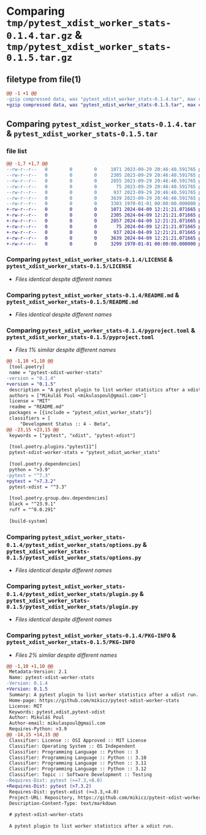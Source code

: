 # Comparing `tmp/pytest_xdist_worker_stats-0.1.4.tar.gz` & `tmp/pytest_xdist_worker_stats-0.1.5.tar.gz`

## filetype from file(1)

```diff
@@ -1 +1 @@
-gzip compressed data, was "pytest_xdist_worker_stats-0.1.4.tar", max compression
+gzip compressed data, was "pytest_xdist_worker_stats-0.1.5.tar", max compression
```

## Comparing `pytest_xdist_worker_stats-0.1.4.tar` & `pytest_xdist_worker_stats-0.1.5.tar`

### file list

```diff
@@ -1,7 +1,7 @@
--rw-r--r--   0        0        0     1071 2023-09-29 20:46:40.591765 pytest_xdist_worker_stats-0.1.4/LICENSE
--rw-r--r--   0        0        0     2305 2023-09-29 20:46:40.591765 pytest_xdist_worker_stats-0.1.4/README.md
--rw-r--r--   0        0        0     2855 2023-09-29 20:46:40.591765 pytest_xdist_worker_stats-0.1.4/pyproject.toml
--rw-r--r--   0        0        0       75 2023-09-29 20:46:40.591765 pytest_xdist_worker_stats-0.1.4/pytest_xdist_worker_stats/__init__.py
--rw-r--r--   0        0        0      937 2023-09-29 20:46:40.591765 pytest_xdist_worker_stats-0.1.4/pytest_xdist_worker_stats/options.py
--rw-r--r--   0        0        0     3639 2023-09-29 20:46:40.591765 pytest_xdist_worker_stats-0.1.4/pytest_xdist_worker_stats/plugin.py
--rw-r--r--   0        0        0     3303 1970-01-01 00:00:00.000000 pytest_xdist_worker_stats-0.1.4/PKG-INFO
+-rw-r--r--   0        0        0     1071 2024-04-09 12:21:21.071665 pytest_xdist_worker_stats-0.1.5/LICENSE
+-rw-r--r--   0        0        0     2305 2024-04-09 12:21:21.071665 pytest_xdist_worker_stats-0.1.5/README.md
+-rw-r--r--   0        0        0     2857 2024-04-09 12:21:21.071665 pytest_xdist_worker_stats-0.1.5/pyproject.toml
+-rw-r--r--   0        0        0       75 2024-04-09 12:21:21.071665 pytest_xdist_worker_stats-0.1.5/pytest_xdist_worker_stats/__init__.py
+-rw-r--r--   0        0        0      937 2024-04-09 12:21:21.071665 pytest_xdist_worker_stats-0.1.5/pytest_xdist_worker_stats/options.py
+-rw-r--r--   0        0        0     3639 2024-04-09 12:21:21.071665 pytest_xdist_worker_stats-0.1.5/pytest_xdist_worker_stats/plugin.py
+-rw-r--r--   0        0        0     3299 1970-01-01 00:00:00.000000 pytest_xdist_worker_stats-0.1.5/PKG-INFO
```

### Comparing `pytest_xdist_worker_stats-0.1.4/LICENSE` & `pytest_xdist_worker_stats-0.1.5/LICENSE`

 * *Files identical despite different names*

### Comparing `pytest_xdist_worker_stats-0.1.4/README.md` & `pytest_xdist_worker_stats-0.1.5/README.md`

 * *Files identical despite different names*

### Comparing `pytest_xdist_worker_stats-0.1.4/pyproject.toml` & `pytest_xdist_worker_stats-0.1.5/pyproject.toml`

 * *Files 1% similar despite different names*

```diff
@@ -1,10 +1,10 @@
 [tool.poetry]
 name = "pytest-xdist-worker-stats"
-version = "0.1.4"
+version = "0.1.5"
 description = "A pytest plugin to list worker statistics after a xdist run."
 authors = ["Mikuláš Poul <mikulaspoul@gmail.com>"]
 license = "MIT"
 readme = "README.md"
 packages = [{include = "pytest_xdist_worker_stats"}]
 classifiers = [
     "Development Status :: 4 - Beta",
@@ -23,15 +23,15 @@
 keywords = ["pytest", "xdist", "pytest-xdist"]
 
 [tool.poetry.plugins."pytest11"]
 pytest-xdist-worker-stats = "pytest_xdist_worker_stats"
 
 [tool.poetry.dependencies]
 python = ">3.9"
-pytest = "^7.3"
+pytest = ">7.3.2"
 pytest-xdist = "^3.3"
 
 [tool.poetry.group.dev.dependencies]
 black = "^23.9.1"
 ruff = "^0.0.291"
 
 [build-system]
```

### Comparing `pytest_xdist_worker_stats-0.1.4/pytest_xdist_worker_stats/options.py` & `pytest_xdist_worker_stats-0.1.5/pytest_xdist_worker_stats/options.py`

 * *Files identical despite different names*

### Comparing `pytest_xdist_worker_stats-0.1.4/pytest_xdist_worker_stats/plugin.py` & `pytest_xdist_worker_stats-0.1.5/pytest_xdist_worker_stats/plugin.py`

 * *Files identical despite different names*

### Comparing `pytest_xdist_worker_stats-0.1.4/PKG-INFO` & `pytest_xdist_worker_stats-0.1.5/PKG-INFO`

 * *Files 2% similar despite different names*

```diff
@@ -1,10 +1,10 @@
 Metadata-Version: 2.1
 Name: pytest-xdist-worker-stats
-Version: 0.1.4
+Version: 0.1.5
 Summary: A pytest plugin to list worker statistics after a xdist run.
 Home-page: https://github.com/mikicz/pytest-xdist-worker-stats
 License: MIT
 Keywords: pytest,xdist,pytest-xdist
 Author: Mikuláš Poul
 Author-email: mikulaspoul@gmail.com
 Requires-Python: >3.9
@@ -14,15 +14,15 @@
 Classifier: License :: OSI Approved :: MIT License
 Classifier: Operating System :: OS Independent
 Classifier: Programming Language :: Python :: 3
 Classifier: Programming Language :: Python :: 3.10
 Classifier: Programming Language :: Python :: 3.11
 Classifier: Programming Language :: Python :: 3.12
 Classifier: Topic :: Software Development :: Testing
-Requires-Dist: pytest (>=7.3,<8.0)
+Requires-Dist: pytest (>7.3.2)
 Requires-Dist: pytest-xdist (>=3.3,<4.0)
 Project-URL: Repository, https://github.com/mikicz/pytest-xdist-worker-stats
 Description-Content-Type: text/markdown
 
 # pytest-xdist-worker-stats
 
 A pytest plugin to list worker statistics after a xdist run.
```

